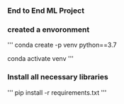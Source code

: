 ### End to End ML Project

### created a envoronment

'''
conda create -p venv python==3.7

conda activate venv
'''

### Install all necessary libraries

'''
pip install -r requirements.txt
'''
